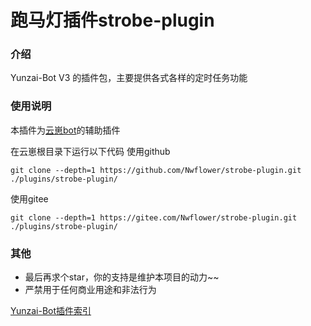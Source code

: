 # 跑马灯插件strobe-plugin
### 介绍
Yunzai-Bot V3 的插件包，主要提供各式各样的定时任务功能

### 使用说明

本插件为[云崽bot](https://gitee.com/Le-niao/Yunzai-Bot)的辅助插件

在云崽根目录下运行以下代码
使用github
```
git clone --depth=1 https://github.com/Nwflower/strobe-plugin.git ./plugins/strobe-plugin/
```
使用gitee
```
git clone --depth=1 https://gitee.com/Nwflower/strobe-plugin.git ./plugins/strobe-plugin/
```

### 其他
- 最后再求个star，你的支持是维护本项目的动力~~
- 严禁用于任何商业用途和非法行为

[Yunzai-Bot插件索引](https://gitee.com/Hikari666/Yunzai-Bot-plugins-index) 